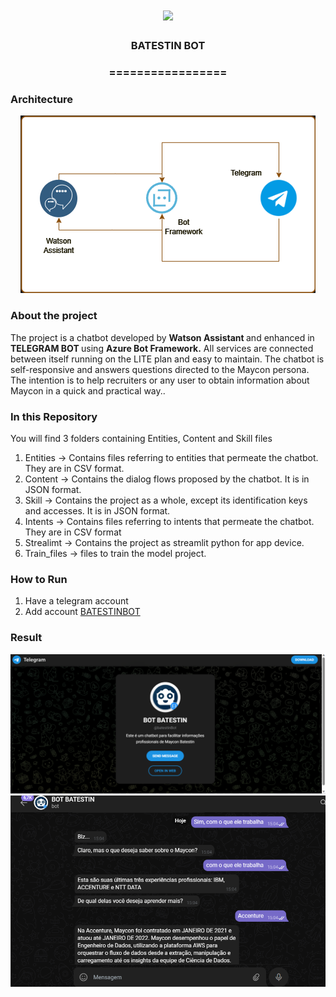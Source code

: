 <h1 align="center">
  <img src="https://img.shields.io/static/v1?label=BATESTINBOT%20POR&message=MAYCON%20BATESTIN&color=7159c1&style=flat-square&logo=ghost"/>
</h1>

<h3 align="center">BATESTIN BOT</h3>
<h3 align="center">=================</h3>

<h3>Architecture</h3>

<p align="center">
  <img src="img/img.png">
</p>

<h3>About the project</h3>

<p>The project is a chatbot developed by <b> Watson Assistant </b> and enhanced in <b> TELEGRAM BOT </b> using <b> Azure Bot Framework.</b> All services are connected between itself running on the LITE plan and easy to maintain.
The chatbot is self-responsive and answers questions directed to the Maycon persona. The intention is to help recruiters or any user to obtain information about Maycon in a quick and practical way..</p>

<h3>In this Repository</h3>

<p>You will find 3 folders containing Entities, Content and Skill files </p>

1. Entities -> Contains files referring to entities that permeate the chatbot. They are in CSV format.
2. Content -> Contains the dialog flows proposed by the chatbot. It is in JSON format.
3. Skill -> Contains the project as a whole, except its identification keys and accesses. It is in JSON format.
4. Intents ->  Contains files referring to intents that permeate the chatbot. They are in CSV format
5. Strealimt -> Contains the project as streamlit python for app device.
6. Train_files -> files to train the model project.


<h3>How to Run</h3>

1. Have a telegram account
2. Add account [BATESTINBOT](https://batestinbot.streamlit.app/)



<h3>Result</h3>
<p align="center">
  <img src="out/1.png">
  <img src="out/2.png">
</p>
